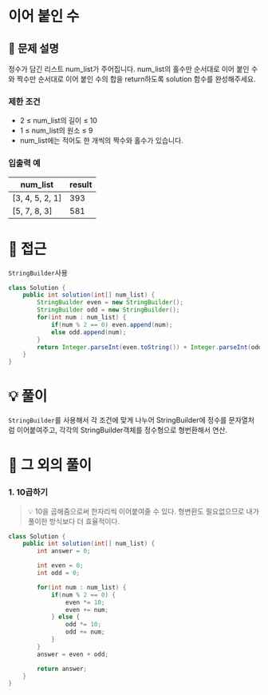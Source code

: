 # 이어 붙인 수

## 📌 문제 설명

정수가 담긴 리스트 num_list가 주어집니다. num_list의 홀수만 순서대로 이어 붙인 수와 짝수만 순서대로 이어 붙인 수의 합을 return하도록 solution 함수를 완성해주세요.

### 제한 조건

- 2 ≤ num_list의 길이 ≤ 10
- 1 ≤ num_list의 원소 ≤ 9
- num_list에는 적어도 한 개씩의 짝수와 홀수가 있습니다.

### 입출력 예

| num_list        | result |
| --------------- | ------ |
| [3, 4, 5, 2, 1] | 393    |
| [5, 7, 8, 3]    | 581    |

# 🧐 접근

`StringBuilder`사용

```java
class Solution {
    public int solution(int[] num_list) {
        StringBuilder even = new StringBuilder();
        StringBuilder odd = new StringBuilder();
        for(int num : num_list) {
            if(num % 2 == 0) even.append(num);
            else odd.append(num);
        }
        return Integer.parseInt(even.toString()) + Integer.parseInt(odd.toString());
    }
}
```

# 💡 풀이

`StringBuilder`를 사용해서 각 조건에 맞게 나누어 StringBuilder에 정수를 문자열처럼 이어붙여주고,
각각의 StringBuilder객체를 정수형으로 형번환해서 연산.

# 📘 그 외의 풀이

### 1. 10곱하기

> 💡 10을 곱해줌으로써 한자리씩 이어붙여줄 수 있다. 형변환도 필요없으므로 내가 풀이한 방식보다 더 효율적이다.

```java
class Solution {
    public int solution(int[] num_list) {
        int answer = 0;

        int even = 0;
        int odd = 0;

        for(int num : num_list) {
            if(num % 2 == 0) {
                even *= 10;
                even += num;
            } else {
                odd *= 10;
                odd += num;
            }
        }
        answer = even + odd;

        return answer;
    }
}
```
